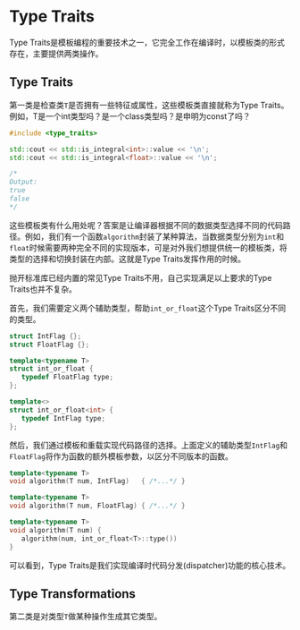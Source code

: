 # Type Traits

Type Traits是模板编程的重要技术之一，它完全工作在编译时，以模板类的形式存在，主要提供两类操作。

## Type Traits

第一类是检查类`T`是否拥有一些特征或属性，这些模板类直接就称为Type Traits。例如，T是一个int类型吗？是一个class类型吗？是申明为const了吗？


```cpp
#include <type_traits>

std::cout << std::is_integral<int>::value << '\n';
std::cout << std::is_integral<float>::value << '\n';

/*
Output:
true
false
*/
```

这些模板类有什么用处呢？答案是让编译器根据不同的数据类型选择不同的代码路径。例如，我们有一个函数`algorithm`封装了某种算法，当数据类型分别为`int`和`float`时候需要两种完全不同的实现版本，可是对外我们想提供统一的模板类，将类型的选择和切换封装在内部。这就是Type Traits发挥作用的时候。

抛开标准库已经内置的常见Type Traits不用，自己实现满足以上要求的Type Traits也并不复杂。

首先，我们需要定义两个辅助类型，帮助`int_or_float`这个Type Traits区分不同的类型。

```cpp
struct IntFlag {};
struct FloatFlag {};

template<typename T>
struct int_or_float {
   typedef FloatFlag type;
};

template<>
struct int_or_float<int> {
   typedef IntFlag type;
};
```

然后，我们通过模板和重载实现代码路径的选择。上面定义的辅助类型`IntFlag`和`FloatFlag`将作为函数的额外模板参数，以区分不同版本的函数。

```cpp
template<typename T>
void algorithm(T num, IntFlag)   { /*...*/ } 

template<typename T>
void algorithm(T num, FloatFlag) { /*...*/ } 

template<typename T>
void algorithm(T num) {
   algorithm(num, int_or_float<T>::type())
} 
```

可以看到，Type Traits是我们实现编译时代码分发(dispatcher)功能的核心技术。

## Type Transformations

第二类是对类型`T`做某种操作生成其它类型。
